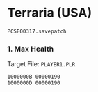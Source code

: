 #  Terraria (USA)

`PCSE00317.savepatch`

### 1. Max Health

Target File: `PLAYER1.PLR`

```
1000000B 00000190
1000000D 00000190
```

